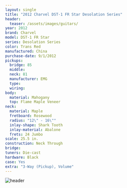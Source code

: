 ```yaml
---
layout: single
title: "2012 Charvel DST-1 FR Star Desolation Series"
header:
  teaser: /assets/images/guitars/
year: 2012
brand: Charvel
model: DST-1 FR Star
series: Desolation Series
color: Trans Red
manufactured: China
purchase-date: 9/1/2012
pickups:
  bridge: 85
  middle: 
  neck: 81
  manufacturer: EMG
  type: 
  wiring: 
body:
  material: Mahogany
  top: Flame Maple Veneer
neck:
  material: Maple
  fretboard: Rosewood
  radius: "12\" - 16\""
  inlay-shape: Shark Tooth
  inlay-material: Abalone
  frets: 24 Jumbo
scale: 25.5 in.
construction: Neck Through
bridge: 
tuners: Die-cast
hardware: Black
case: Yes
extra: "3-Way (Pickup), Volume"
---
```



![header](/assets/images/guitars/)

